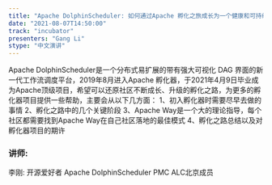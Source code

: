```yaml
---
title: "Apache DolphinScheduler: 如何通过Apache 孵化之旅成长为一个健康和可持续发展的社区"
date: "2021-08-07T14:50:00" 
track: "incubator"
presenters: "Gang Li"
stype: "中文演讲"
---
```

Apache DolphinScheduler是一个分布式易扩展的带有强大可视化 DAG 界面的新一代工作流调度平台，2019年8月进入Apache 孵化器，于2021年4月9日毕业成为Apache顶级项目，希望可以还原社区不断成长、升级的孵化之路，为更多的孵化器项目提供一些帮助，主要会从以下几方面：
1、初入孵化器时需要尽早去做的事情
2、孵化之路中的几个关键阶段
3、Apache Way是一个大的理论指导，每个社区都需要找到Apache Way在自己社区落地的最佳模式
4、孵化之路总结以及对孵化器项目的期许
 ### 讲师: 
 李刚: 开源爱好者
Apache DolphinScheduler PMC
ALC北京成员